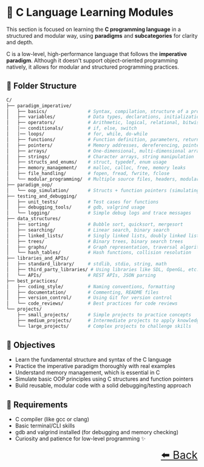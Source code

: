 # 🧠 C Language Learning Modules

This section is focused on learning the **C programming language** in a structured and modular way, using **paradigms** and **subcategories** for clarity and depth.

C is a low-level, high-performance language that follows the **imperative paradigm**. Although it doesn't support object-oriented programming natively, it allows for modular and structured programming practices.

## 📂 Folder Structure

```bash
C/
├── paradigm_imperative/
│   ├── basics/               # Syntax, compilation, structure of a program
│   ├── variables/            # Data types, declarations, initialization
│   ├── operators/            # Arithmetic, logical, relational, bitwise
│   │── conditionals/         # if, else, switch
│   │── loops/                # for, while, do-while
│   ├── functions/            # Function definition, parameters, return values
│   ├── pointers/             # Memory addresses, dereferencing, pointer arithmetic
│   ├── arrays/               # One-dimensional, multi-dimensional arrays
│   ├── strings/              # Character arrays, string manipulation
│   ├── structs_and_enums/    # struct, typedef, enum usage
│   ├── memory_management/    # malloc, calloc, free, memory leaks
│   ├── file_handling/        # fopen, fread, fwrite, fclose
│   └── modular_programming/  # Multiple source files, headers, modular design
├── paradigm_oop/
│   └── oop_simulation/       # Structs + function pointers (simulating OOP)
├── testing_and_debugging/
│   ├── unit_tests/           # Test cases for functions
│   ├── debugging_tools/      # gdb, valgrind usage
│   └── logging/              # Simple debug logs and trace messages
├── data_structures/
│   ├── sorting/              # Bubble sort, quicksort, mergesort
│   ├── searching/            # Linear search, binary search
│   ├── linked_lists/         # Singly linked lists, doubly linked lists
│   ├── trees/                # Binary trees, binary search trees
│   ├── graphs/               # Graph representation, traversal algorithms
│   └── hash_tables/          # Hash functions, collision resolution
├── libraries_and_APIs/
│   ├── standard_library/     # stdlib, stdio, string, math
│   ├── third_party_libraries/ # Using libraries like SDL, OpenGL, etc.
│   └── APIs/                 # REST APIs, JSON parsing
├── best_practices/
│   ├── coding_style/         # Naming conventions, formatting
│   ├── documentation/        # Commenting, README files
│   ├── version_control/      # Using Git for version control
│   └── code_reviews/         # Best practices for code reviews
└── projects/
    ├── small_projects/       # Simple projects to practice concepts
    ├── medium_projects/      # Intermediate projects to apply knowledge
    └── large_projects/       # Complex projects to challenge skills

```

## 🎯 Objectives

- Learn the fundamental structure and syntax of the C language
- Practice the imperative paradigm thoroughly with real examples
- Understand memory management, which is essential in C
- Simulate basic OOP principles using C structures and function pointers
- Build reusable, modular code with a solid debugging/testing approach

## 📌 Requirements
- C compiler (like gcc or clang)
- Basic terminal/CLI skills
- gdb and valgrind installed (for debugging and memory checking)
- Curiosity and patience for low-level programming ✨

<div align="right" style="font-size: 2em;">
    <a href="../README.md">⬅️ Back</a>
</div>
